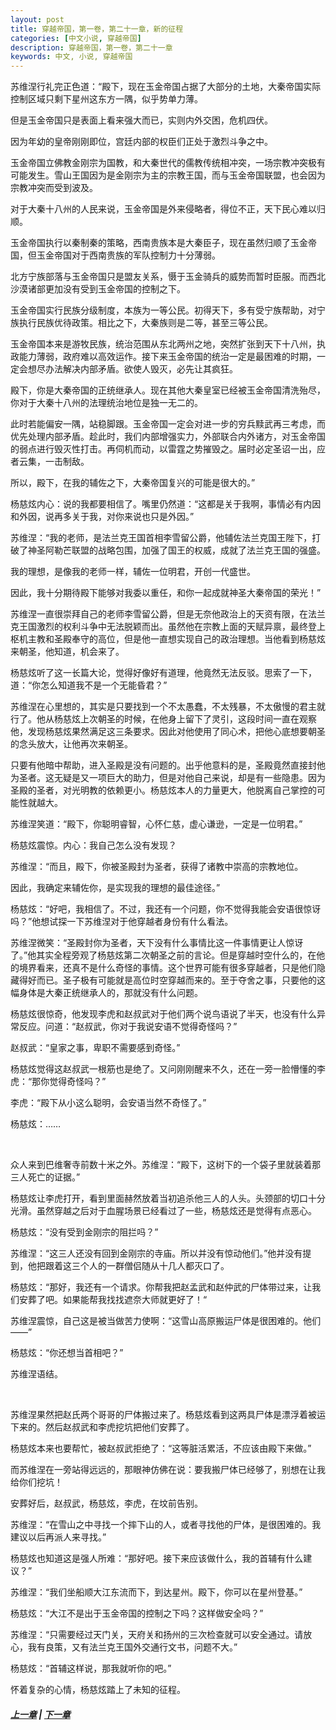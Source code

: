 ```yaml
---
layout: post
title: 穿越帝国，第一卷，第二十一章，新的征程
categories: [中文小说, 穿越帝国]
description: 穿越帝国，第一卷，第二十一章
keywords: 中文, 小说, 穿越帝国
---
```


苏维涅行礼完正色道：“殿下，现在玉金帝国占据了大部分的土地，大秦帝国实际控制区域只剩下星州这东方一隅，似乎势单力薄。

但是玉金帝国只是表面上看来强大而已，实则内外交困，危机四伏。

因为年幼的皇帝刚刚即位，宫廷内部的权臣们正处于激烈斗争之中。

玉金帝国立佛教金刚宗为国教，和大秦世代的儒教传统相冲突，一场宗教冲突极有可能发生。雪山王国因为是金刚宗为主的宗教王国，而与玉金帝国联盟，也会因为宗教冲突而受到波及。

对于大秦十八州的人民来说，玉金帝国是外来侵略者，得位不正，天下民心难以归顺。

玉金帝国执行以秦制秦的策略，西南贵族本是大秦臣子，现在虽然归顺了玉金帝国，但玉金帝国对于西南贵族的军队控制力十分薄弱。

北方宁族部落与玉金帝国只是盟友关系，慑于玉金骑兵的威势而暂时臣服。而西北沙漠诸部更加没有受到玉金帝国的控制之下。

玉金帝国实行民族分级制度，本族为一等公民。初得天下，多有受宁族帮助，对宁族执行民族优待政策。相比之下，大秦族则是二等，甚至三等公民。

玉金帝国本来是游牧民族，统治范围从东北两州之地，突然扩张到天下十八州，执政能力薄弱，政府难以高效运作。接下来玉金帝国的统治一定是最困难的时期，一定会想尽办法解决内部矛盾。欲使人毁灭，必先让其疯狂。

殿下，你是大秦帝国的正统继承人。现在其他大秦皇室已经被玉金帝国清洗殆尽，你对于大秦十八州的法理统治地位是独一无二的。

此时若能偏安一隅，站稳脚跟。玉金帝国一定会对进一步的穷兵黩武再三考虑，而优先处理内部矛盾。趁此时，我们内部增强实力，外部联合内外诸方，对玉金帝国的弱点进行毁灭性打击。再伺机而动，以雷霆之势摧毁之。届时必定圣诏一出，应者云集，一击制敌。

所以，殿下，在我的辅佐之下，大秦帝国复兴的可能是很大的。”

杨慈炫内心：说的我都要相信了。嘴里仍然道：“这都是关于我啊，事情必有内因和外因，说再多关于我，对你来说也只是外因。”

苏维涅：“我的老师，是法兰克王国首相李雪留公爵，他辅佐法兰克国王陛下，打破了神圣阿勒芒联盟的战略包围，加强了国王的权威，成就了法兰克王国的强盛。

我的理想，是像我的老师一样，辅佐一位明君，开创一代盛世。

因此，我十分期待殿下能够对我委以重任，和你一起成就神圣大秦帝国的荣光！”

苏维涅一直很崇拜自己的老师李雪留公爵，但是无奈他政治上的天资有限，在法兰克王国激烈的权利斗争中无法脱颖而出。虽然他在宗教上面的天赋异禀，最终登上枢机主教和圣殿奉守的高位，但是他一直想实现自己的政治理想。当他看到杨慈炫来朝圣，他知道，机会来了。

杨慈炫听了这一长篇大论，觉得好像好有道理，他竟然无法反驳。思索了一下，道：“你怎么知道我不是一个无能昏君？”

苏维涅在心里想的，其实是只要找到一个不太愚蠢，不太残暴，不太傲慢的君主就行了。他从杨慈炫上次朝圣的时候，在他身上留下了灵引，这段时间一直在观察他，发现杨慈炫果然满足这三条要求。因此对他使用了同心术，把他心底想要朝圣的念头放大，让他再次来朝圣。

只要有他暗中帮助，进入圣殿是没有问题的。出乎他意料的是，圣殿竟然直接封他为圣者。这无疑是又一项巨大的助力，但是对他自己来说，却是有一些隐患。因为圣殿的圣者，对光明教的依赖更小。杨慈炫本人的力量更大，他脱离自己掌控的可能性就越大。

苏维涅笑道：“殿下，你聪明睿智，心怀仁慈，虚心谦逊，一定是一位明君。”

杨慈炫震惊。内心：我自己怎么没有发现？

苏维涅：“而且，殿下，你被圣殿封为圣者，获得了诸教中崇高的宗教地位。

因此，我确定来辅佐你，是实现我的理想的最佳途径。”

杨慈炫：“好吧，我相信了。不过，我还有一个问题，你不觉得我能会安语很惊讶吗？”他想试探一下苏维涅对于他穿越者身份有什么看法。

苏维涅微笑：“圣殿封你为圣者，天下没有什么事情比这一件事情更让人惊讶了。”他其实全程旁观了杨慈炫第二次朝圣之前的言论。但是穿越时空什么的，在他的境界看来，还真不是什么奇怪的事情。这个世界可能有很多穿越者，只是他们隐藏得好而已。圣子极有可能就是高位时空穿越而来的。至于夺舍之事，只要他的这幅身体是大秦正统继承人的，那就没有什么问题。

杨慈炫很惊奇，他发现李虎和赵叔武对于他们两个说鸟语说了半天，也没有什么异常反应。问道：“赵叔武，你对于我说安语不觉得奇怪吗？”

赵叔武：“皇家之事，卑职不需要感到奇怪。”

杨慈炫觉得这赵叔武一根筋也是绝了。又问刚刚醒来不久，还在一旁一脸懵懂的李虎：“那你觉得奇怪吗？”

李虎：“殿下从小这么聪明，会安语当然不奇怪了。”

杨慈炫：……

<br>

众人来到巴维奢寺前数十米之外。苏维涅：“殿下，这树下的一个袋子里就装着那三人死亡的证据。”

杨慈炫让李虎打开，看到里面赫然放着当初追杀他三人的人头。头颈部的切口十分光滑。虽然穿越之后对于血腥场景已经看过了一些，杨慈炫还是觉得有点恶心。

杨慈炫：“没有受到金刚宗的阻拦吗？”

苏维涅：“这三人还没有回到金刚宗的寺庙。所以并没有惊动他们。”他并没有提到，他把跟着这三个人的一群僧侣随从十几人都灭口了。

杨慈炫：“那好，我还有一个请求。你帮我把赵孟武和赵仲武的尸体带过来，让我们安葬了吧。如果能帮我找找遮奈大师就更好了！“

苏维涅震惊，自己这是被当做苦力使啊：“这雪山高原搬运尸体是很困难的。他们——”

杨慈炫：“你还想当首相吧？”

苏维涅语结。

<br>

苏维涅果然把赵氏两个哥哥的尸体搬过来了。杨慈炫看到这两具尸体是漂浮着被运下来的。然后赵叔武和李虎挖坑把他们安葬了。

杨慈炫本来也要帮忙，被赵叔武拒绝了：“这等脏活累活，不应该由殿下来做。”

而苏维涅在一旁站得远远的，那眼神仿佛在说：要我搬尸体已经够了，别想在让我给你们挖坑！

安葬好后，赵叔武，杨慈炫，李虎，在坟前告别。

苏维涅：“在雪山之中寻找一个摔下山的人，或者寻找他的尸体，是很困难的。我建议以后再派人来寻找。”

杨慈炫也知道这是强人所难：“那好吧。接下来应该做什么，我的首辅有什么建议？”

苏维涅：“我们坐船顺大江东流而下，到达星州。殿下，你可以在星州登基。”

杨慈炫：“大江不是出于玉金帝国的控制之下吗？这样做安全吗？”

苏维涅：“只需要经过天门关，天府关和扬州的三次检查就可以安全通过。请放心，我有良策，又有法兰克王国外交通行文书，问题不大。”

杨慈炫：“首辅这样说，那我就听你的吧。”

怀着复杂的心情，杨慈炫踏上了未知的征程。

##### [上一章](/2020/03/20/TimeTravellerEmpire-1-20/) | [下一章](/2020/03/22/TimeTravellerEmpire-2-1/)